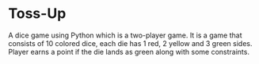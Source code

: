 # Toss-Up
A dice game using Python which is a two-player game. It is a game that consists of 10 colored dice, each die has 1 red, 2 yellow and 3 green sides. Player earns a point if the die lands as green along with some constraints.
